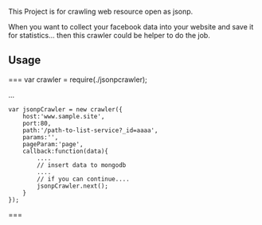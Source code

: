 This Project is for crawling web resource open as jsonp.

When you want to collect your facebook data into your website and save it for statistics... 
then this crawler could be helper to do the job.



Usage
-----------------------------------------------
===
var crawler = require(./jsonpcrawler);

...

	var jsonpCrawler = new crawler({
		host:'www.sample.site',
		port:80,
		path:'/path-to-list-service?_id=aaaa',
		params:'',
		pageParam:'page',
		callback:function(data){
			.... 
			// insert data to mongodb
			....
			// if you can continue....
			jsonpCrawler.next();
		}
	});

===

